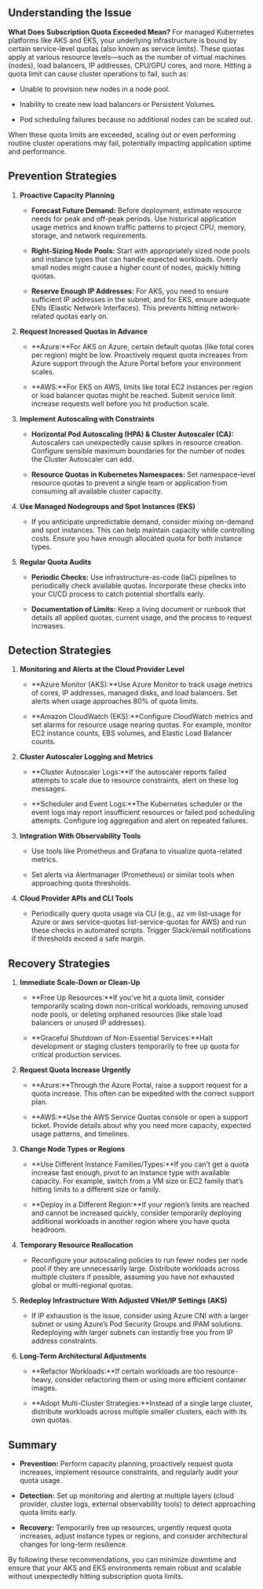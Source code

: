 
Understanding the Issue
-----------------------

**What Does Subscription Quota Exceeded Mean?** For managed Kubernetes platforms like AKS and EKS, your underlying infrastructure is bound by certain service-level quotas (also known as service limits). These quotas apply at various resource levels—such as the number of virtual machines (nodes), load balancers, IP addresses, CPU/GPU cores, and more. Hitting a quota limit can cause cluster operations to fail, such as:

*   Unable to provision new nodes in a node pool.
    
*   Inability to create new load balancers or Persistent Volumes.
    
*   Pod scheduling failures because no additional nodes can be scaled out.
    

When these quota limits are exceeded, scaling out or even performing routine cluster operations may fail, potentially impacting application uptime and performance.

Prevention Strategies
---------------------

1.  **Proactive Capacity Planning**
    
    *   **Forecast Future Demand:** Before deployment, estimate resource needs for peak and off-peak periods. Use historical application usage metrics and known traffic patterns to project CPU, memory, storage, and network requirements.
        
    *   **Right-Sizing Node Pools:** Start with appropriately sized node pools and instance types that can handle expected workloads. Overly small nodes might cause a higher count of nodes, quickly hitting quotas.
        
    *   **Reserve Enough IP Addresses:** For AKS, you need to ensure sufficient IP addresses in the subnet, and for EKS, ensure adequate ENIs (Elastic Network Interfaces). This prevents hitting network-related quotas early on.
        
2.  **Request Increased Quotas in Advance**
    
    *   **Azure:**For AKS on Azure, certain default quotas (like total cores per region) might be low. Proactively request quota increases from Azure support through the Azure Portal before your environment scales.
        
    *   **AWS:**For EKS on AWS, limits like total EC2 instances per region or load balancer quotas might be reached. Submit service limit increase requests well before you hit production scale.
        
3.  **Implement Autoscaling with Constraints**
    
    *   **Horizontal Pod Autoscaling (HPA) & Cluster Autoscaler (CA):** Autoscalers can unexpectedly cause spikes in resource creation. Configure sensible maximum boundaries for the number of nodes the Cluster Autoscaler can add.
        
    *   **Resource Quotas in Kubernetes Namespaces:** Set namespace-level resource quotas to prevent a single team or application from consuming all available cluster capacity.
        
4.  **Use Managed Nodegroups and Spot Instances (EKS)**
    
    *   If you anticipate unpredictable demand, consider mixing on-demand and spot instances. This can help maintain capacity while controlling costs. Ensure you have enough allocated quota for both instance types.
        
5.  **Regular Quota Audits**
    
    *   **Periodic Checks:** Use infrastructure-as-code (IaC) pipelines to periodically check available quotas. Incorporate these checks into your CI/CD process to catch potential shortfalls early.
        
    *   **Documentation of Limits:** Keep a living document or runbook that details all applied quotas, current usage, and the process to request increases.
        

Detection Strategies
--------------------

1.  **Monitoring and Alerts at the Cloud Provider Level**
    
    *   **Azure Monitor (AKS):**Use Azure Monitor to track usage metrics of cores, IP addresses, managed disks, and load balancers. Set alerts when usage approaches 80% of quota limits.
        
    *   **Amazon CloudWatch (EKS):**Configure CloudWatch metrics and set alarms for resource usage nearing quotas. For example, monitor EC2 instance counts, EBS volumes, and Elastic Load Balancer counts.
        
2.  **Cluster Autoscaler Logging and Metrics**
    
    *   **Cluster Autoscaler Logs:**If the autoscaler reports failed attempts to scale due to resource constraints, alert on these log messages.
        
    *   **Scheduler and Event Logs:**The Kubernetes scheduler or the event logs may report insufficient resources or failed pod scheduling attempts. Configure log aggregation and alert on repeated failures.
        
3.  **Integration With Observability Tools**
    
    *   Use tools like Prometheus and Grafana to visualize quota-related metrics.
        
    *   Set alerts via Alertmanager (Prometheus) or similar tools when approaching quota thresholds.
        
4.  **Cloud Provider APIs and CLI Tools**
    
    *   Periodically query quota usage via CLI (e.g., az vm list-usage for Azure or aws service-quotas list-service-quotas for AWS) and run these checks in automated scripts. Trigger Slack/email notifications if thresholds exceed a safe margin.
        

Recovery Strategies
-------------------

1.  **Immediate Scale-Down or Clean-Up**
    
    *   **Free Up Resources:**If you’ve hit a quota limit, consider temporarily scaling down non-critical workloads, removing unused node pools, or deleting orphaned resources (like stale load balancers or unused IP addresses).
        
    *   **Graceful Shutdown of Non-Essential Services:**Halt development or staging clusters temporarily to free up quota for critical production services.
        
2.  **Request Quota Increase Urgently**
    
    *   **Azure:**Through the Azure Portal, raise a support request for a quota increase. This often can be expedited with the correct support plan.
        
    *   **AWS:**Use the AWS Service Quotas console or open a support ticket. Provide details about why you need more capacity, expected usage patterns, and timelines.
        
3.  **Change Node Types or Regions**
    
    *   **Use Different Instance Families/Types:**If you can’t get a quota increase fast enough, pivot to an instance type with available capacity. For example, switch from a VM size or EC2 family that’s hitting limits to a different size or family.
        
    *   **Deploy in a Different Region:**If your region’s limits are reached and cannot be increased quickly, consider temporarily deploying additional workloads in another region where you have quota headroom.
        
4.  **Temporary Resource Reallocation**
    
    *   Reconfigure your autoscaling policies to run fewer nodes per node pool if they are unnecessarily large. Distribute workloads across multiple clusters if possible, assuming you have not exhausted global or multi-regional quotas.
        
5.  **Redeploy Infrastructure With Adjusted VNet/IP Settings (AKS)**
    
    *   If IP exhaustion is the issue, consider using Azure CNI with a larger subnet or using Azure’s Pod Security Groups and IPAM solutions. Redeploying with larger subnets can instantly free you from IP address constraints.
        
6.  **Long-Term Architectural Adjustments**
    
    *   **Refactor Workloads:**If certain workloads are too resource-heavy, consider refactoring them or using more efficient container images.
        
    *   **Adopt Multi-Cluster Strategies:**Instead of a single large cluster, distribute workloads across multiple smaller clusters, each with its own quotas.
        

Summary
-------

*   **Prevention:** Perform capacity planning, proactively request quota increases, implement resource constraints, and regularly audit your quota usage.
    
*   **Detection:** Set up monitoring and alerting at multiple layers (cloud provider, cluster logs, external observability tools) to detect approaching quota limits early.
    
*   **Recovery:** Temporarily free up resources, urgently request quota increases, adjust instance types or regions, and consider architectural changes for long-term resilience.
    

By following these recommendations, you can minimize downtime and ensure that your AKS and EKS environments remain robust and scalable without unexpectedly hitting subscription quota limits.